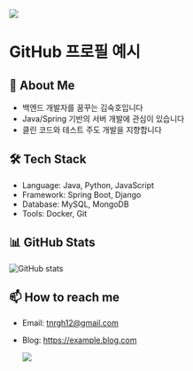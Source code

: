 <img src="https://capsule-render.vercel.app/api?type=wave&color=auto&height=300&section=header&text=capsule%20render&fontSize=90" />


# GitHub 프로필 예시
## 👋 About Me
- 백엔드 개발자를 꿈꾸는 김숙호입니다
- Java/Spring 기반의 서버 개발에 관심이 있습니다
- 클린 코드와 테스트 주도 개발을 지향합니다

## 🛠 Tech Stack
- Language: Java, Python, JavaScript
- Framework: Spring Boot, Django
- Database: MySQL, MongoDB
- Tools: Docker, Git

## 📊 GitHub Stats
![GitHub stats](이미지주소)

## 📫 How to reach me
- Email: tnrgh12@gmail.com
- Blog: https://example.blog.com


	<img src="https://img.shields.io/badge/gmail-%23EA4335.svg?&style=for-the-badge&logo=gmail&logoColor=white" />
